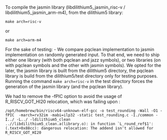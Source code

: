 To compile the jasmin library (libdilithium5_jasmin_risc-v / libdilithium5_jasmin_arm-m4), from the dilithium5 library:

``` shell
make arch=risc-v
```
 or
 
``` shell
make arch=arm-m4
```


For the sake of testing:
    - We compare pqclean implementation to jasmin implementation on randomly generated input. To that end, we need to ship either one library (with both pqclean and jazz symbols), or two libraries (on with pqclean symbols and the other with jasmin symbols). We opted for the later, the jasmin library is built from the dilithium5 directory, the pqclean library is build from the dilithium5/test directory only for testing purposes. Running the command ```make arch=risc-v``` in the test directory forces the generation of the jasmin library (and the pqclean library).



We had to remove the -fPIC option to avoid the usage of R_RISCV_GOT_HI20 relocation, which was failing upon :

``` shell
/opt/homebrew/bin/riscv64-unknown-elf-gcc -o test_rounding -Wall -O1 -fPIC  -march=rv32im -mabi=ilp32 -static test_rounding.c -I./common -I../ -L../ -ldilithium5_clean
..//libdilithium5_clean.a(library.o): in function `L_round_ref$1':
(.text+0x88cc): dangerous relocation: The addend isn't allowed for R_RISCV_GOT_HI20
```


